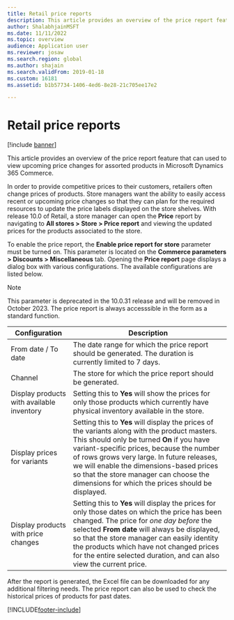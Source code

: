```yaml
---
title: Retail price reports
description: This article provides an overview of the price report feature that can used to view upcoming price changes for assorted products in Microsoft Dynamics 365 Commerce.
author: ShalabhjainMSFT
ms.date: 11/11/2022
ms.topic: overview
audience: Application user
ms.reviewer: josaw
ms.search.region: global
ms.author: shajain
ms.search.validFrom: 2019-01-18
ms.custom: 16181
ms.assetid: b1b57734-1406-4ed6-8e28-21c705ee17e2

---
```


# Retail price reports

[!include [banner](includes/banner.md)]

This article provides an overview of the price report feature that can used to view upcoming price changes for assorted products in Microsoft Dynamics 365 Commerce.

In order to provide competitive prices to their customers, retailers often change prices of products. Store managers want the ability to easily access recent or upcoming price changes so that they can plan for the required resources to update the price labels displayed on the store shelves. With release 10.0 of Retail, a store manager can open the **Price** report by navigating to **All stores \> Store \> Price report** and viewing the updated prices for the products associated to the store. 

To enable the price report, the **Enable price report for store** parameter must be turned on. This parameter is located on the **Commerce parameters \> Discounts \> Miscellaneous** tab. Opening the **Price report** page displays a dialog box with various configurations. The available configurations are listed below.
> [!NOTE]
> This parameter is deprecated in the 10.0.31 release and will be removed in October 2023. The price report is always accesssible in the form as a standard function.

| Configuration | Description |
|---|---|
| From date / To date| The date range for which the price report should be generated. The duration is currently limited to 7 days. |
| Channel| The store for which the price report should be generated. |
| Display products with available inventory| Setting this to **Yes** will show the prices for only those products which currently have physical inventory available in the store. |
| Display prices for variants | Setting this to **Yes** will display the prices of the variants along with the product masters. This should only be turned **On** if you have variant-specific prices, because the number of rows grows very large. In future releases, we will enable the dimensions-based prices so that the store manager can choose the dimensions for which the prices should be displayed. |
| Display products with price changes | Setting this to **Yes** will display the prices for only those dates on which the price has been changed. The price for *one day before* the selected **From date** will always be displayed, so that the store manager can easily identity the products which have not changed prices for the entire selected duration, and can also view the current price. |

After the report is generated, the Excel file can be downloaded for any additional filtering needs. The price report can also be used to check the historical prices of products for past dates.


[!INCLUDE[footer-include](../includes/footer-banner.md)]
